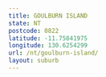 ```yaml
---
title: GOULBURN ISLAND
state: NT
postcode: 0822
latitude: -11.75841975
longitude: 130.6254299
url: /nt/goulburn-island/
layout: suburb
---
```

